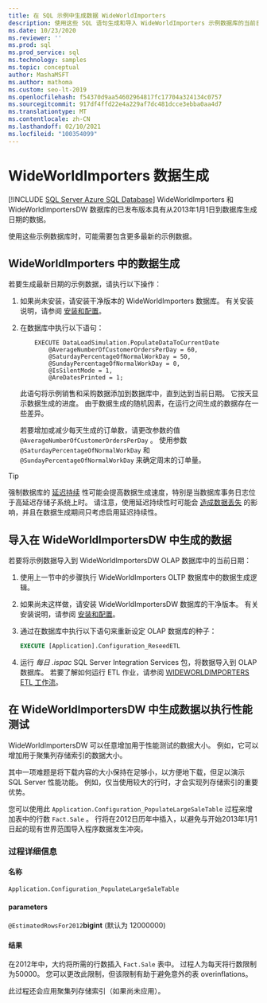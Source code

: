 ```yaml
---
title: 在 SQL 示例中生成数据 WideWorldImporters
description: 使用这些 SQL 语句生成和导入 WideWorldImporters 示例数据库的当前日期的样本数据。
ms.date: 10/23/2020
ms.reviewer: ''
ms.prod: sql
ms.prod_service: sql
ms.technology: samples
ms.topic: conceptual
author: MashaMSFT
ms.author: mathoma
ms.custom: seo-lt-2019
ms.openlocfilehash: f54370d9aa54602964817fc17704a324134c0757
ms.sourcegitcommit: 917df4ffd22e4a229af7dc481dcce3ebba0aa4d7
ms.translationtype: MT
ms.contentlocale: zh-CN
ms.lasthandoff: 02/10/2021
ms.locfileid: "100354099"
---
```

# <a name="wideworldimporters-data-generation"></a>WideWorldImporters 数据生成
[!INCLUDE [SQL Server Azure SQL Database](../includes/applies-to-version/sql-asdb.md)]
WideWorldImporters 和 WideWorldImportersDW 数据库的已发布版本具有从2013年1月1日到数据库生成日期的数据。

使用这些示例数据库时，可能需要包含更多最新的示例数据。

## <a name="data-generation-in-wideworldimporters"></a>WideWorldImporters 中的数据生成

若要生成最新日期的示例数据，请执行以下操作：

1. 如果尚未安装，请安装干净版本的 WideWorldImporters 数据库。 有关安装说明，请参阅 [安装和配置](wide-world-importers-oltp-install-configure.md)。
2. 在数据库中执行以下语句：

    ```
        EXECUTE DataLoadSimulation.PopulateDataToCurrentDate
            @AverageNumberOfCustomerOrdersPerDay = 60,
            @SaturdayPercentageOfNormalWorkDay = 50,
            @SundayPercentageOfNormalWorkDay = 0,
            @IsSilentMode = 1,
            @AreDatesPrinted = 1;
    ```

    此语句将示例销售和采购数据添加到数据库中，直到达到当前日期。 它按天显示数据生成的进度。 由于数据生成的随机因素，在运行之间生成的数据存在一些差异。

    若要增加或减少每天生成的订单数，请更改参数的值 `@AverageNumberOfCustomerOrdersPerDay` 。 使用参数 `@SaturdayPercentageOfNormalWorkDay` 和 `@SundayPercentageOfNormalWorkDay` 来确定周末的订单量。

> [!TIP]
> 强制数据库的 [延迟持续](../relational-databases/logs/control-transaction-durability.md) 性可能会提高数据生成速度，特别是当数据库事务日志位于高延迟存储子系统上时。 请注意，使用延迟持续性时可能会 [造成数据丢失](../relational-databases/logs/control-transaction-durability.md#bkmk_DataLoss) 的影响，并且在数据生成期间只考虑启用延迟持续性。

## <a name="import-generated-data-in-wideworldimportersdw"></a>导入在 WideWorldImportersDW 中生成的数据

若要将示例数据导入到 WideWorldImportersDW OLAP 数据库中的当前日期：

1. 使用上一节中的步骤执行 WideWorldImporters OLTP 数据库中的数据生成逻辑。
2. 如果尚未这样做，请安装 WideWorldImportersDW 数据库的干净版本。 有关安装说明，请参阅 [安装和配置](wide-world-importers-oltp-install-configure.md)。
3. 通过在数据库中执行以下语句来重新设定 OLAP 数据库的种子：

    ```sql
    EXECUTE [Application].Configuration_ReseedETL
    ```

4. 运行 *每日 .ispac* SQL Server Integration Services 包，将数据导入到 OLAP 数据库。 若要了解如何运行 ETL 作业，请参阅 [WIDEWORLDIMPORTERS ETL 工作流](wide-world-importers-perform-etl.md)。

## <a name="generate-data-in-wideworldimportersdw-for-performance-testing"></a>在 WideWorldImportersDW 中生成数据以执行性能测试

WideWorldImportersDW 可以任意增加用于性能测试的数据大小。 例如，它可以增加用于聚集列存储索引的数据大小。

其中一项难题是将下载内容的大小保持在足够小，以方便地下载，但足以演示 SQL Server 性能功能。 例如，仅当使用较大的行时，才会实现列存储索引的重要优势。 

您可以使用此 `Application.Configuration_PopulateLargeSaleTable` 过程来增加表中的行数 `Fact.Sale` 。 行将在2012日历年中插入，以避免与开始2013年1月1日起的现有世界范围导入程序数据发生冲突。

### <a name="procedure-details"></a>过程详细信息

#### <a name="name"></a>名称

`Application.Configuration_PopulateLargeSaleTable`

#### <a name="parameters"></a>parameters

`@EstimatedRowsFor2012`**bigint** (默认为 12000000) 

#### <a name="result"></a>结果

在2012年中，大约将所需的行数插入 `Fact.Sale` 表中。 过程人为每天将行数限制为50000。 您可以更改此限制，但该限制有助于避免意外的表 overinflations。

此过程还会应用聚集列存储索引（如果尚未应用）。
